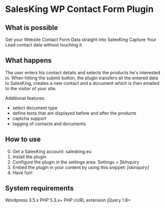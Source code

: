 # SalesKing WP Contact Form Plugin
## What is possible
Get your Website Contact Form Data straight into SalesKing
Capture Your Lead contact data without touching it.



## What happens
The user enters his contact details and selects the products he's interested in. When hitting the submit button, the plugin transfers all the entered data to SalesKing, creates a new contact and a document which is then emailed to the visitor of your site.

Additional features:
* select document type
* define texts that are displayed before and after the products
* captcha support
* tagging of contacts and documents

## How to use
0. Get a SalesKing account: salesking.eu
1. Install the plugin
2. Configure the plugin in the settings area: Settings > SkInquiry
3. Embed the plugin in your content by using this snippet: *[skinquiry]*
4. Have fun!

## System requirements
Wordpress 3.5.x
PHP 5.3.x+
PHP cURL extension
jQuery 1.8+
